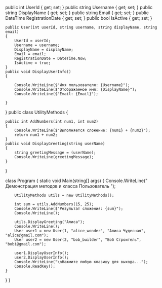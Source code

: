public int UserId { get; set; } 
    public string Username { get; set; } 
    public string DisplayName { get; set; } 
    public string Email { get; set; } 
    public DateTime RegistrationDate { get; set; } 
    public bool IsActive { get; set; } 

   
    public User(int userId, string username, string displayName, string email)
    {
        UserId = userId;
        Username = username;
        DisplayName = displayName;
        Email = email;
        RegistrationDate = DateTime.Now;
        IsActive = true;
    }
    public void DisplayUserInfo()
    {
    
        Console.WriteLine($"Имя пользователя: {Username}");
        Console.WriteLine($"Отображаемое имя: {DisplayName}");
        Console.WriteLine($"Email: {Email}");
       
    }
}
public class UtilityMethods
{
   
    public int AddNumbers(int num1, int num2)
    {
        Console.WriteLine($"Выполняется сложение: {num1} + {num2}");
        return num1 + num2;
    }
    public void DisplayGreeting(string userName)
    {
        string greetingMessage = (userName);
        Console.WriteLine(greetingMessage);
    }
}

class Program
{
    static void Main(string[] args)
    {
        Console.WriteLine(" Демонстрация методов и класса Пользователь ");

        UtilityMethods utils = new UtilityMethods();

        int sum = utils.AddNumbers(15, 25);
        Console.WriteLine($"Результат сложения: {sum}");
        Console.WriteLine(); 

        utils.DisplayGreeting("Алиса");
        Console.WriteLine(); 
        User user1 = new User(1, "alice_wonder", "Алиса Чудесная", "alice@gmail.com");
        User user2 = new User(2, "bob_builder", "Боб Строитель", "bobi@gmail.com");

        user1.DisplayUserInfo();
        user2.DisplayUserInfo();
        Console.WriteLine("\nНажмите любую клавишу для выхода...");
        Console.ReadKey();
    }
}
}
